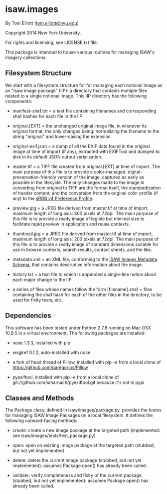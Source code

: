 isaw.images
===========

By Tom Elliott (tom.elliott@nyu.edu)

Copyright 2014 New York University.

For rights and licensing, see LICENSE.txt file.

This package is intended to house various routines for managing ISAW's imagery collections. 


Filesystem Structure
---------------------

We start with a filesystem structure for for managing each notional image as an "isaw image package" (IIP): a directory that contains multiple files related to a single notional image. This IIP directory has the following components:

 * manifest-sha1.txt = a text file containing filenames and corresponding sha1 hashes for each file in the IIP

 * original.[EXT] = the unchanged original image file, in whatever its original format, the only changes being: normalizing the filename to the string "original" and lower-casing the extension

 * original-exif.json = a dump of all the EXIF data found in the original image at time of import (if any), extracted with EXIFTool and dumped to disk in its default JSON output serialization.

 * master.tif = a TIFF file created from original.[EXT] at time of import. The main purpose of this file is to provide a color-managed, digital-preservation-friendly version of the image, captured as early as possible in the lifecycle. The only changes made to the image in converting from original to TIFF are the format itself, the standardization of header content, and the conversion from the original color profile (if any) to the [sRGB v4 Preference Profile](http://www.color.org/srgbprofiles.xalter#v4pref).

 * preview.jpg = a JPEG file derived from master.tif at time of import, maximum length of long axis: 800 pixels at 72dpi. The main purpose of this file is to provide a ready image of legible but minimal size to facilitate rapid preview in application and reuse contexts. 

 * thumbnail.jpg = a JPEG file derived from master.tif at time of import, maximum length of long axis: 200 pixels at 72dpi. The main purpose of this file is to provide a ready image of standard dimensions suitable for use in browse contexts, search results, contact sheets, and the like.

 * metadata.xml = an XML file, conforming to the [ISAW Images Metadata Schema](./isaw/images/meta/meta-schema.rnc), that contains descriptive information about the image.

 * history.txt = a text file to which is appended a single-line notice about each major change to the IIP

 * a series of files whose names follow the form [filename].sha1 = files containing the sha1 hash for each of the other files in the directory, to be used for fixity tests, etc.


Dependencies
-------------

This software has been tested under Python 2.7.8 running on Mac OSX 10.9.5 in a virtual environment. The following packages are installed:

 * nose 1.3.3, installed with pip
 
 * wsgiref 0.1.2, auto-installed with nose
 
 * a fork of head thread of Pillow, installed with pip -e from a local clone of https://github.com/paregorios/Pillow
 
 * pyexiftool, installed with pip -e from a local clone of git://github.com/smarnach/pyexiftool.git because it's not in pypi


Classes and Methods
--------------------

The Package class, defined in isaw/images/package.py, provides the brains for managing ISAW Image Packages on a local filesystem. It defines the following outward-facing methods:

 * create: create a new image package at the targeted path (implemented: see isaw/images/tests/test_package.py)

 * open: open an existing image package at the targeted path (stubbed, but not yet implemented)

 * delete: delete the current image package (stubbed, but not yet implemented): assumes Package.open() has already been called.

 * validate: verify completeness and fixity of the current package (stubbed, but not yet implemented): assumes Package.open() has already been called.



